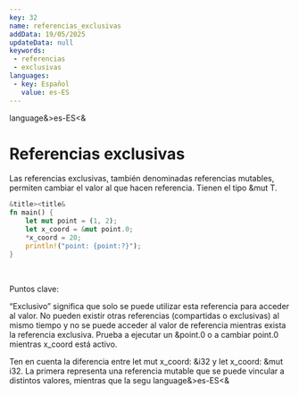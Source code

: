 ```yaml
---
key: 32
name: referencias_exclusivas
addData: 19/05/2025
updateData: null
keywords: 
 - referencias
 - exclusivas
languages:
 - key: Español
   value: es-ES
---
```

language&>es-ES<&
# Referencias exclusivas

Las referencias exclusivas, también denominadas referencias mutables, permiten cambiar el valor al que hacen referencia. Tienen el tipo &mut T.

```rust
&title><title&
fn main() {
    let mut point = (1, 2);
    let x_coord = &mut point.0;
    *x_coord = 20;
    println!("point: {point:?}");
}
```
<br />

Puntos clave:

“Exclusivo” significa que solo se puede utilizar esta referencia para acceder al valor. No pueden existir otras referencias (compartidas o exclusivas) al mismo tiempo y no se puede acceder al valor de referencia mientras exista la referencia exclusiva. Prueba a ejecutar un &point.0 o a cambiar point.0 mientras x_coord está activo.

Ten en cuenta la diferencia entre let mut x_coord: &i32 y let x_coord: &mut i32. La primera representa una referencia mutable que se puede vincular a distintos valores, mientras que la segu
language&>es-ES<&